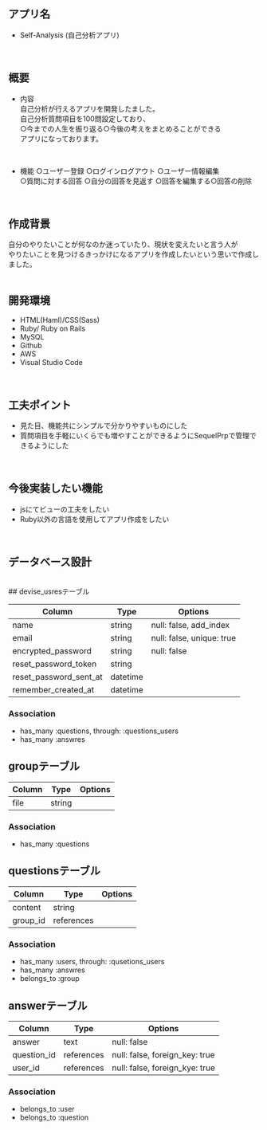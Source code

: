 ## アプリ名
- Self-Analysis (自己分析アプリ)

<br>

## 概要 
- 内容<br>
自己分析が行えるアプリを開発したました。<br>
自己分析質問項目を100問設定しており、<br>
○今までの人生を振り返る○今後の考えをまとめることができる<br>
アプリになっております。<br>
<br>

- 機能
○ユーザー登録  ○ログインログアウト  ○ユーザー情報編集 <br>
○質問に対する回答  ○自分の回答を見返す  ○回答を編集する○回答の削除 <br>
<br>

## 作成背景
自分のやりたいことが何なのか迷っていたり、現状を変えたいと言う人が <br>
やりたいことを見つけるきっかけになるアプリを作成したいという思いで作成しました。<br>
<br>

## 開発環境
- HTML(Haml)/CSS(Sass)
- Ruby/ Ruby on Rails
- MySQL
- Github
- AWS
- Visual Studio Code
<br>

## 工夫ポイント

- 見た目、機能共にシンプルで分かりやすいものにした
- 質問項目を手軽にいくらでも増やすことができるようにSequelPrpで管理できるようにした
<br>

## 今後実装したい機能
- jsにてビューの工夫をしたい
- Ruby以外の言語を使用してアプリ作成をしたい
<br>


## データベース設計
<br>
## devise_usresテーブル

|Column|Type|Options|
|------|----|-------|
|name|string|null: false, add_index|
|email|string|null: false, unique: true|
|encrypted_password|string|null: false|
|reset_password_token|string|
|reset_password_sent_at|datetime|
|remember_created_at|datetime|

### Association
- has_many :questions, through: :questions_users
- has_many :answres


## groupテーブル

|Column|Type|Options|
|------|----|-------|
|file|string|

### Association
- has_many :questions


## questionsテーブル

|Column|Type|Options|
|------|----|-------|
|content|string|
|group_id|references|

### Association
- has_many :users, through: :qusetions_users
- has_many :answres
- belongs_to :group



## answerテーブル

|Column|Type|Options|
|------|----|-------|
|answer|text|null: false|
|question_id|references|null: false, foreign_key: true|
|user_id|references|null: false, foreign_kye: true|

### Association
- belongs_to :user
- belongs_to :question
